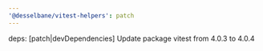```yaml
---
'@desselbane/vitest-helpers': patch
---
```


deps: [patch|devDependencies] Update package vitest from 4.0.3 to 4.0.4
